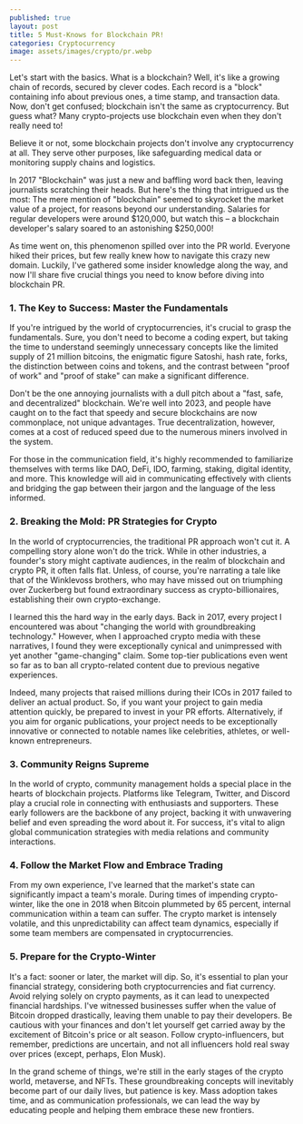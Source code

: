 ```yaml
---
published: true
layout: post
title: 5 Must-Knows for Blockchain PR!
categories: Cryptocurrency
image: assets/images/crypto/pr.webp
---
```

Let's start with the basics. What is a blockchain? Well, it's like a growing chain of records, secured by clever codes. Each record is a "block" containing info about previous ones, a time stamp, and transaction data. Now, don't get confused; blockchain isn't the same as cryptocurrency. But guess what? Many crypto-projects use blockchain even when they don't really need to!

Believe it or not, some blockchain projects don't involve any cryptocurrency at all. They serve other purposes, like safeguarding medical data or monitoring supply chains and logistics.

In 2017 "Blockchain" was just a new and baffling word back then, leaving journalists scratching their heads.
But here's the thing that intrigued us the most: The mere mention of "blockchain" seemed to skyrocket the market value of a project, for reasons beyond our understanding. Salaries for regular developers were around $120,000, but watch this – a blockchain developer's salary soared to an astonishing $250,000!

As time went on, this phenomenon spilled over into the PR world. Everyone hiked their prices, but few really knew how to navigate this crazy new domain. Luckily, I've gathered some insider knowledge along the way, and now I'll share five crucial things you need to know before diving into blockchain PR. 

### 1.	The Key to Success: Master the Fundamentals

If you're intrigued by the world of cryptocurrencies, it's crucial to grasp the fundamentals. Sure, you don't need to become a coding expert, but taking the time to understand seemingly unnecessary concepts like the limited supply of 21 million bitcoins, the enigmatic figure Satoshi, hash rate, forks, the distinction between coins and tokens, and the contrast between "proof of work" and "proof of stake" can make a significant difference.

Don't be the one annoying journalists with a dull pitch about a "fast, safe, and decentralized" blockchain. We're well into 2023, and people have caught on to the fact that speedy and secure blockchains are now commonplace, not unique advantages. True decentralization, however, comes at a cost of reduced speed due to the numerous miners involved in the system.

For those in the communication field, it's highly recommended to familiarize themselves with terms like DAO, DeFi, IDO, farming, staking, digital identity, and more. This knowledge will aid in communicating effectively with clients and bridging the gap between their jargon and the language of the less informed.

### 2.	Breaking the Mold: PR Strategies for Crypto

In the world of cryptocurrencies, the traditional PR approach won't cut it. A compelling story alone won't do the trick. While in other industries, a founder's story might captivate audiences, in the realm of blockchain and crypto PR, it often falls flat. Unless, of course, you're narrating a tale like that of the Winklevoss brothers, who may have missed out on triumphing over Zuckerberg but found extraordinary success as crypto-billionaires, establishing their own crypto-exchange.

I learned this the hard way in the early days. Back in 2017, every project I encountered was about "changing the world with groundbreaking technology." However, when I approached crypto media with these narratives, I found they were exceptionally cynical and unimpressed with yet another "game-changing" claim. Some top-tier publications even went so far as to ban all crypto-related content due to previous negative experiences.

Indeed, many projects that raised millions during their ICOs in 2017 failed to deliver an actual product. So, if you want your project to gain media attention quickly, be prepared to invest in your PR efforts. Alternatively, if you aim for organic publications, your project needs to be exceptionally innovative or connected to notable names like celebrities, athletes, or well-known entrepreneurs.

### 3. Community Reigns Supreme

In the world of crypto, community management holds a special place in the hearts of blockchain projects. Platforms like Telegram, Twitter, and Discord play a crucial role in connecting with enthusiasts and supporters. These early followers are the backbone of any project, backing it with unwavering belief and even spreading the word about it. For success, it's vital to align global communication strategies with media relations and community interactions.

### 4. Follow the Market Flow and Embrace Trading

From my own experience, I've learned that the market's state can significantly impact a team's morale. During times of impending crypto-winter, like the one in 2018 when Bitcoin plummeted by 65 percent, internal communication within a team can suffer. The crypto market is intensely volatile, and this unpredictability can affect team dynamics, especially if some team members are compensated in cryptocurrencies.

### 5. Prepare for the Crypto-Winter
It's a fact: sooner or later, the market will dip. So, it's essential to plan your financial strategy, considering both cryptocurrencies and fiat currency. Avoid relying solely on crypto payments, as it can lead to unexpected financial hardships. I've witnessed businesses suffer when the value of Bitcoin dropped drastically, leaving them unable to pay their developers. Be cautious with your finances and don't let yourself get carried away by the excitement of Bitcoin's price or alt season. Follow crypto-influencers, but remember, predictions are uncertain, and not all influencers hold real sway over prices (except, perhaps, Elon Musk).

In the grand scheme of things, we're still in the early stages of the crypto world, metaverse, and NFTs. These groundbreaking concepts will inevitably become part of our daily lives, but patience is key. Mass adoption takes time, and as communication professionals, we can lead the way by educating people and helping them embrace these new frontiers.
